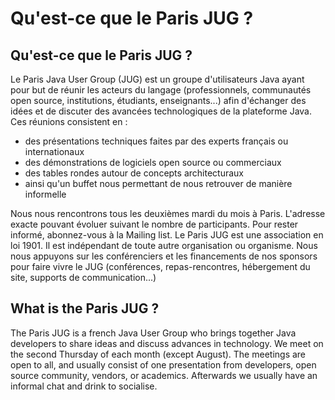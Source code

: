 # Qu'est-ce que le Paris JUG ?

## Qu'est-ce que le Paris JUG ?

Le Paris Java User Group (JUG) est un groupe d'utilisateurs Java ayant pour but de réunir les acteurs du langage (professionnels, communautés open source, institutions, étudiants, enseignants...) afin d'échanger des idées et de discuter des avancées technologiques de la plateforme Java. Ces réunions consistent en :

* des présentations techniques faites par des experts français ou internationaux
* des démonstrations de logiciels open source ou commerciaux
* des tables rondes autour de concepts architecturaux
* ainsi qu'un buffet nous permettant de nous retrouver de manière informelle

Nous nous rencontrons tous les deuxièmes mardi du mois à Paris. L'adresse exacte pouvant évoluer suivant le nombre de participants. Pour rester informé, abonnez-vous à la Mailing list.
Le Paris JUG est une association en loi 1901. Il est indépendant de toute autre organisation ou organisme. Nous nous appuyons sur les conférenciers et les financements de nos sponsors pour faire vivre le JUG (conférences, repas-rencontres, hébergement du site, supports de communication...)

## What is the Paris JUG ?

The Paris JUG is a french Java User Group who brings together Java developers to share ideas and discuss advances in technology. We meet on the second Thursday of each month (except August). The meetings are open to all, and usually consist of one presentation from developers, open source community, vendors, or academics. Afterwards we usually have an informal chat and drink to socialise.
